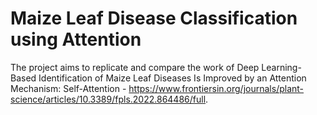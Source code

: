 # Maize Leaf Disease Classification using Attention
The project aims to replicate and compare the work of Deep Learning-Based Identification of Maize Leaf Diseases Is Improved by an Attention Mechanism: Self-Attention - https://www.frontiersin.org/journals/plant-science/articles/10.3389/fpls.2022.864486/full.
